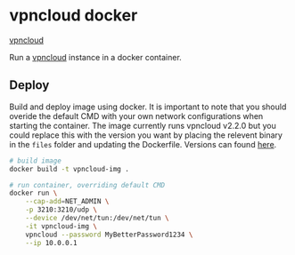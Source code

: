 # vpncloud docker

[vpncloud](https://vpncloud.ddswd.de/)

Run a [vpncloud](https://github.com/dswd/vpncloud) instance in a docker container.

## Deploy

Build and deploy image using docker. It is important to note that you should overide the default CMD with your own network configurations when starting the container. The image currently runs vpncloud v2.2.0 but you could replace this with the version you want by placing the relevent binary in the `files` folder and updating the Dockerfile. Versions can found [here](https://github.com/dswd/vpncloud/releases).

```sh
# build image
docker build -t vpncloud-img .

# run container, overriding default CMD
docker run \
    --cap-add=NET_ADMIN \
    -p 3210:3210/udp \
    --device /dev/net/tun:/dev/net/tun \
    -it vpncloud-img \
    vpncloud --password MyBetterPassword1234 \
    --ip 10.0.0.1
```
